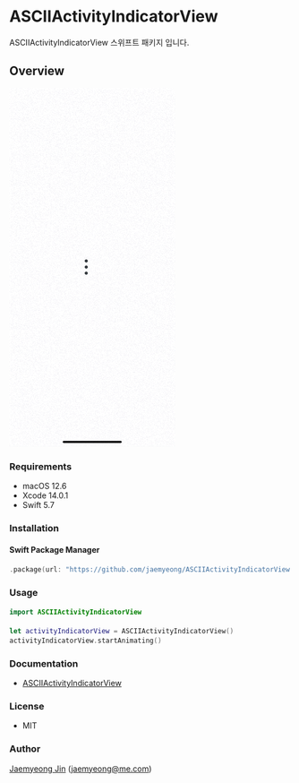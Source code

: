 # ASCIIActivityIndicatorView

ASCIIActivityIndicatorView 스위프트 패키지 입니다.

## Overview

![](https://raw.githubusercontent.com/jaemyeong/ASCIIActivityIndicatorView/gh-pages/assets/images/preview.gif)

### Requirements

- macOS 12.6
- Xcode 14.0.1
- Swift 5.7

### Installation

#### Swift Package Manager

```swift
.package(url: "https://github.com/jaemyeong/ASCIIActivityIndicatorView.git", .upToNextMajor(from: "0.1.2"))
```

### Usage

```swift
import ASCIIActivityIndicatorView

let activityIndicatorView = ASCIIActivityIndicatorView()
activityIndicatorView.startAnimating()
```

### Documentation

- [ASCIIActivityIndicatorView](https://ascii-activity-indicator-view.jaemyeong.com/docs/documentation/asciiactivityindicatorview/)

### License

- MIT

### Author

[Jaemyeong Jin](https://github.com/jaemyeong) ([jaemyeong@me.com](mailto:jaemyeong@me.com))
